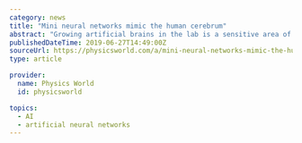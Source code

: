 ```yaml
---
category: news
title: "Mini neural networks mimic the human cerebrum"
abstract: "Growing artificial brains in the lab is a sensitive area of research ... to detect the minimum dose of a drug that causes abnormal neural network activity – something that could come in useful for pharmaceutical companies wishing to replace conventional ..."
publishedDateTime: 2019-06-27T14:49:00Z
sourceUrl: https://physicsworld.com/a/mini-neural-networks-mimic-the-human-cerebrum/
type: article

provider:
  name: Physics World
  id: physicsworld

topics:
  - AI
  - artificial neural networks
---
```

